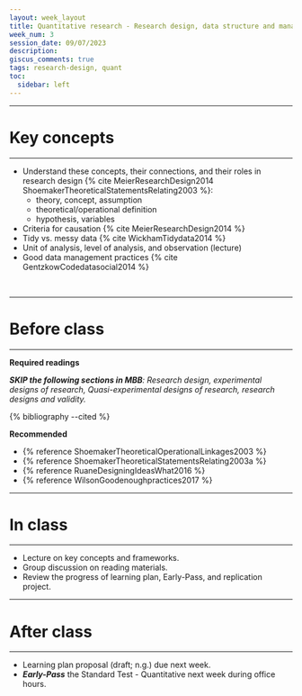 ```yaml
---
layout: week_layout
title: Quantitative research - Research design, data structure and management
week_num: 3
session_date: 09/07/2023
description:
giscus_comments: true
tags: research-design, quant
toc:
  sidebar: left
---
```


---
# Key concepts
---

- Understand these concepts, their connections, and their roles in research design {% cite MeierResearchDesign2014 ShoemakerTheoreticalStatementsRelating2003 %}:
	- theory, concept, assumption
	- theoretical/operational definition
	- hypothesis, variables
- Criteria for causation {% cite MeierResearchDesign2014 %}
- Tidy vs. messy data {% cite WickhamTidydata2014 %}
- Unit of analysis, level of analysis, and observation (lecture)
- Good data management practices {% cite GentzkowCodedatasocial2014 %}

<br>

---
# Before class
---

**Required readings**

_**SKIP the following sections in MBB**: Research design, experimental designs of research, Quasi-experimental designs of research, research designs and validity._

{% bibliography --cited %}

**Recommended**

- {% reference ShoemakerTheoreticalOperationalLinkages2003 %}
- {% reference ShoemakerTheoreticalStatementsRelating2003a %}
- {% reference RuaneDesigningIdeasWhat2016 %}
- {% reference WilsonGoodenoughpractices2017 %}

---
# In class
---

- Lecture on key concepts and frameworks.
- Group discussion on reading materials.
- Review the progress of learning plan, Early-Pass, and replication project.


---
# After class
---

- Learning plan proposal (draft; n.g.) due next week.
- **_Early-Pass_** the Standard Test - Quantitative next week during office hours.